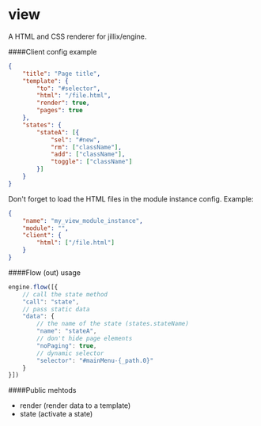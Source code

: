 # view
A HTML and CSS renderer for jillix/engine.

####Client config example
```json
{
    "title": "Page title",
    "template": {
        "to": "#selector",
        "html": "/file.html",
        "render": true,
        "pages": true
    },
    "states": {
        "stateA": [{
            "sel": "#new",
            "rm": ["className"],
            "add": ["className"],
            "toggle": ["className"]
        }]
    }
}
```
Don't forget to load the HTML files in the module instance config.
Example:
```json
{
    "name": "my_view_module_instance",
    "module": "",
    "client": {
        "html": ["/file.html"]
    }
}
```
####Flow (out) usage
```js
engine.flow([{
    // call the state method
    "call": "state",
    // pass static data
    "data": {
        // the name of the state (states.stateName)
        "name": "stateA",
        // don't hide page elements
        "noPaging": true,
        // dynamic selector
        "selector": "#mainMenu-{_path.0}"
    }
}])
```
####Public mehtods
* render (render data to a template)
* state (activate a state)
